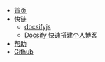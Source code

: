 <!-- 右上角菜单栏 -->
* [首页]()
* 快链
  * [docsifyjs](https://github.com/docsifyjs/docsify/)
  * [Docsify 快速搭建个人博客](https://www.nodejs.red/#/tools/docsify)
* [帮助](help.md)
* [Github](https://github.com/lvxiaoluo)